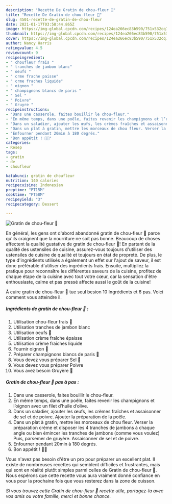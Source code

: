 ```yaml
---
description: "Recette De Gratin de chou-fleur 🥬"
title: "Recette De Gratin de chou-fleur 🥬"
slug: 4501-recette-de-gratin-de-chou-fleur
date: 2021-01-17T03:58:44.865Z
image: https://img-global.cpcdn.com/recipes/124ea266ec83b590/751x532cq70/gratin-de-chou-fleur-🥬-photo-principale-de-la-recette.jpg
thumbnail: https://img-global.cpcdn.com/recipes/124ea266ec83b590/751x532cq70/gratin-de-chou-fleur-🥬-photo-principale-de-la-recette.jpg
cover: https://img-global.cpcdn.com/recipes/124ea266ec83b590/751x532cq70/gratin-de-chou-fleur-🥬-photo-principale-de-la-recette.jpg
author: Nancy Harris
ratingvalue: 4.5
reviewcount: 9
recipeingredient:
- " choufleur frais "
- " tranches de jambon blanc"
- " oeufs "
- " crme frache paisse"
- " crme fraches liquide"
- " oignon "
- " champignons blancs de paris "
- " Sel "
- " Poivre"
- " Gruyre "
recipeinstructions:
- "Dans une casserole, faites bouillir le chou-fleur."
- "En même temps, dans une poêle, faites revenir les champignons et l’oignon avec un filet d’huile d’olive."
- "Dans un saladier, ajouter les œufs, les crèmes fraîches et assaisonner de sel et de poivre. Ajouter la préparation de la poêle."
- "Dans un plat à gratin, mettre les morceaux de chou fleur. Verser la préparation crème et disposer les 4 tranches de jambons à chaque angle ou bien émincer les tranches de jambons (comme vous voulez) Puis, parsemer de gruyère. Assaisonner de sel et de poivre."
- "Enfourner pendant 20min à 180 degrés."
- "Bon appétit ! 🤤🥬"
categories:
- Resep
tags:
- gratin
- de
- choufleur

katakunci: gratin de choufleur 
nutrition: 140 calories
recipecuisine: Indonesian
preptime: "PT15M"
cooktime: "PT58M"
recipeyield: "3"
recipecategory: Dessert

---
```



![Gratin de chou-fleur 🥬](https://img-global.cpcdn.com/recipes/124ea266ec83b590/751x532cq70/gratin-de-chou-fleur-🥬-photo-principale-de-la-recette.jpg)

En général, les gens ont d'abord abandonné gratin de chou-fleur 🥬 parce qu'ils craignent que la nourriture ne soit pas bonne. Beaucoup de choses affectent la qualité gustative de gratin de chou-fleur 🥬! En partant de la qualité des ustensiles de cuisine, assurez-vous toujours d'utiliser des ustensiles de cuisine de qualité et toujours en état de propreté. De plus, le type d'ingrédients utilisés a également un effet sur l'ajout de saveur, il est donc préférable d'utiliser des ingrédients frais. Ensuite, multipliez la pratique pour reconnaître les différentes saveurs de la cuisine, profitez de chaque étape de la cuisine avec tout votre cœur, car la sensation d'être enthousiaste, calme et pas pressé affecte aussi le goût de la cuisine!

<!--inarticleads1-->

À cuire gratin de chou-fleur 🥬 tue seul besion 10 Ingrédients et 6 pas. Voici comment vous atteindre il.

##### Ingrédients de gratin de chou-fleur 🥬 :

1. Utilisation  chou-fleur frais 🥬
1. Utilisation  tranches de jambon blanc
1. Utilisation  oeufs 🥚
1. Utilisation  crème fraîche épaisse
1. Utilisation  crème fraîches liquide
1. Fournir  oignon 🧅
1. Préparer  champignons blancs de paris 🍄
1. Vous devez vous préparer  Sel 🧂
1. Vous devez vous préparer  Poivre
1. Vous avez besoin  Gruyère 🧀




<!--inarticleads2-->

##### Gratin de chou-fleur 🥬 pas à pas :

1. Dans une casserole, faites bouillir le chou-fleur.
1. En même temps, dans une poêle, faites revenir les champignons et l’oignon avec un filet d’huile d’olive.
1. Dans un saladier, ajouter les œufs, les crèmes fraîches et assaisonner de sel et de poivre. Ajouter la préparation de la poêle.
1. Dans un plat à gratin, mettre les morceaux de chou fleur. Verser la préparation crème et disposer les 4 tranches de jambons à chaque angle ou bien émincer les tranches de jambons (comme vous voulez) Puis, parsemer de gruyère. Assaisonner de sel et de poivre.
1. Enfourner pendant 20min à 180 degrés.
1. Bon appétit ! 🤤🥬




<!--inarticleads1-->

<p>
Vous n'avez pas besoin d'être un pro pour préparer un excellent plat. Il existe de nombreuses recettes qui semblent difficiles et frustrantes, mais qui sont en réalité plutôt simples parmi celles de Gratin de chou-fleur 🥬. Nous espérons que cette recette vous aura vraiment donné confiance en vous pour la prochaine fois que vous resterez dans la zone de cuisson.
</p>

<p>
<i>Si vous trouvez cette Gratin de chou-fleur 🥬 recette utile, partagez-la avec vos amis ou votre famille, merci et bonne chance.</i>
</p>
